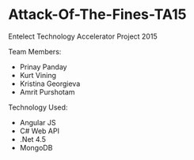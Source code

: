 # Attack-Of-The-Fines-TA15

Entelect Technology Accelerator Project 2015

Team Members:
- Prinay Panday
- Kurt Vining
- Kristina Georgieva
- Amrit Purshotam

Technology Used:
- Angular JS
- C# Web API
- .Net 4.5
- MongoDB

